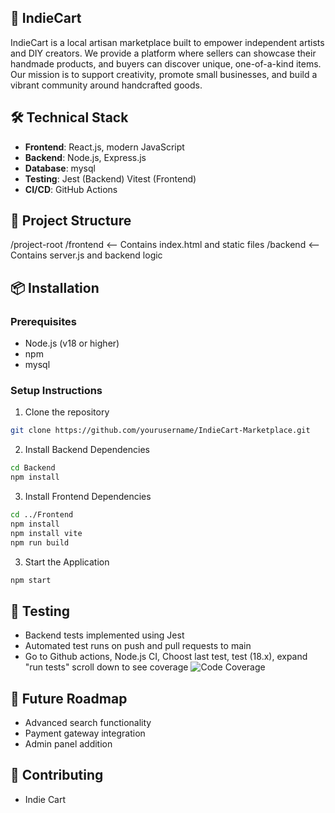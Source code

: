 ## 🚀 IndieCart 

IndieCart is a local artisan marketplace built to empower independent artists and DIY creators. We provide a platform where sellers can showcase their handmade products, and buyers can discover unique, one-of-a-kind items. Our mission is to support creativity, promote small businesses, and build a vibrant community around handcrafted goods.

## 🛠 Technical Stack
- **Frontend**: React.js, modern JavaScript
- **Backend**: Node.js, Express.js
- **Database**: mysql
- **Testing**: Jest (Backend) Vitest (Frontend)
- **CI/CD**: GitHub Actions

## 📁 Project Structure
/project-root
  /frontend         <-- Contains index.html and static files
  /backend          <-- Contains server.js and backend logic

## 📦 Installation

### Prerequisites
- Node.js (v18 or higher)
- npm 
- mysql

### Setup Instructions
1. Clone the repository
```bash
git clone https://github.com/yourusername/IndieCart-Marketplace.git
```
2. Install Backend Dependencies
```bash
cd Backend
npm install
```
3. Install Frontend Dependencies
```bash
cd ../Frontend
npm install
npm install vite
npm run build
```

3. Start the Application
```bash
npm start 
```
## 🧪 Testing
- Backend tests implemented using Jest
- Automated test runs on push and pull requests to main
- Go to Github actions, Node.js CI, Choost last test, test (18.x), expand "run tests" scroll down to see coverage
![Code Coverage](https://img.shields.io/badge/coverage-61.38%25-brightgreen)

## 🎯 Future Roadmap

- Advanced search functionality
- Payment gateway integration
- Admin panel addition

## 🤝 Contributing

- Indie Cart 